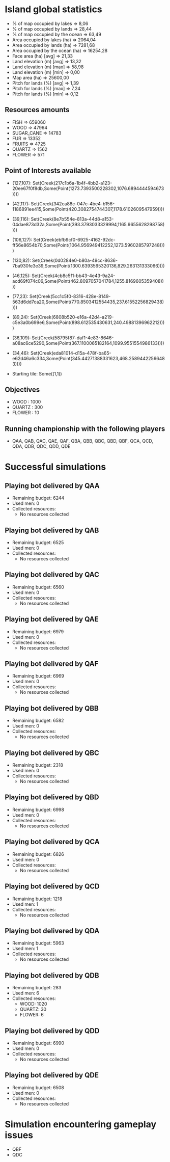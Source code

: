 # Island global statistics
  - % of map occupied by lakes      => 8,06
  - % of map occupied by lands      => 28,44
  - % of map occupied by the ocean  => 63,49
  - Area occupied by lakes (ha)     => 2064,04
  - Area occupied by lands (ha)     => 7281,68
  - Area occupied by the ocean (ha) => 16254,28
  - Face area (ha) [avg]            => 21,33
  - Land elevation (m) [avg]        => 13,32
  - Land elevation (m) [max]        => 58,98
  - Land elevation (m) [min]        => 0,00
  - Map area (ha)                   => 25600,00
  - Pitch for lands (%) [avg]       => 1,39
  - Pitch for lands (%) [max]       => 7,24
  - Pitch for lands (%) [min]       => 0,12

## Resources amounts
  - FISH       => 659060
  - WOOD       => 47964
  - SUGAR_CANE => 14783
  - FUR        => 13352
  - FRUITS     => 4725
  - QUARTZ     => 1562
  - FLOWER     => 571

## Point of Interests available
  - (127,107): Set(Creek(217c1b6a-1b4f-4bb2-a123-20ee67f0f8db,Some(Point(1273.7393500228302,1076.6894444594673))))
  - (42,117): Set(Creek(342ca88c-047c-4be4-b156-1186891ee415,Some(Point(420.3082754744307,1178.6102609547959))))
  - (39,116): Set(Creek(8e7b554e-813a-44d8-a153-04dae873d32a,Some(Point(393.3793033329994,1165.9655628298758))))
  - (106,127): Set(Creek(ebfb9cf0-6925-4162-92dc-ff56e8654b70,Some(Point(1064.956949412252,1273.5960285797248))))
  - (130,82): Set(Creek(0d0284e0-b80a-49cc-8636-7ba930fe3e39,Some(Point(1300.6393565320136,829.263131333066))))
  - (46,125): Set(Creek(4cb8c5f1-bb43-4e43-9a24-acd69f074c06,Some(Point(462.8097057041784,1255.8169605359408))))
  - (77,23): Set(Creek(5cc1c5f0-8316-428e-8149-563d6dd7ca20,Some(Point(770.8503412554435,237.61552256829438))))
  - (89,24): Set(Creek(6808b520-e16a-42d4-a219-c5e3a0b699e6,Some(Point(898.612535430631,240.49881396962212))))
  - (36,109): Set(Creek(58795f87-daf1-4e83-8646-a08ac6ce5290,Some(Point(367.1100065182164,1099.9551554986133))))
  - (34,46): Set(Creek(eda81014-d15a-478f-ba65-e62d46a6c334,Some(Point(345.44271388331623,468.25894422566483))))

  - Starting tile: Some((1,1))

## Objectives
  - WOOD      : 1000
  - QUARTZ    : 300
  - FLOWER    : 10

## Running championship with the following players
  - QAA, QAB, QAC, QAE, QAF, QBA, QBB, QBC, QBD, QBF, QCA, QCD, QDA, QDB, QDC, QDD, QDE

# Successful simulations

## Playing bot delivered by QAA
  - Remaining budget: 6244
  - Used men: 0
  - Collected resources:
    - No resources collected

## Playing bot delivered by QAB
  - Remaining budget: 6525
  - Used men: 0
  - Collected resources:
    - No resources collected

## Playing bot delivered by QAC
  - Remaining budget: 6560
  - Used men: 0
  - Collected resources:
    - No resources collected

## Playing bot delivered by QAE
  - Remaining budget: 6979
  - Used men: 0
  - Collected resources:
    - No resources collected

## Playing bot delivered by QAF
  - Remaining budget: 6969
  - Used men: 0
  - Collected resources:
    - No resources collected

## Playing bot delivered by QBB
  - Remaining budget: 6582
  - Used men: 0
  - Collected resources:
    - No resources collected

## Playing bot delivered by QBC
  - Remaining budget: 2318
  - Used men: 0
  - Collected resources:
    - No resources collected

## Playing bot delivered by QBD
  - Remaining budget: 6998
  - Used men: 0
  - Collected resources:
    - No resources collected

## Playing bot delivered by QCA
  - Remaining budget: 6826
  - Used men: 0
  - Collected resources:
    - No resources collected

## Playing bot delivered by QCD
  - Remaining budget: 1218
  - Used men: 1
  - Collected resources:
    - No resources collected

## Playing bot delivered by QDA
  - Remaining budget: 5963
  - Used men: 1
  - Collected resources:
    - No resources collected

## Playing bot delivered by QDB
  - Remaining budget: 283
  - Used men: 6
  - Collected resources:
    - WOOD: 1020
    - QUARTZ: 30
    - FLOWER: 6

## Playing bot delivered by QDD
  - Remaining budget: 6990
  - Used men: 0
  - Collected resources:
    - No resources collected

## Playing bot delivered by QDE
  - Remaining budget: 6508
  - Used men: 0
  - Collected resources:
    - No resources collected

# Simulation encountering gameplay issues 

  - QBF
  - QDC